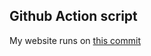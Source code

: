 ## Github Action script
My website runs on [ this commit ](https://github.com/thenerdsuperuser/thenerdsuperuser/commit/96ec129acfa39e98866fa58fd6105ac925d0868d)
